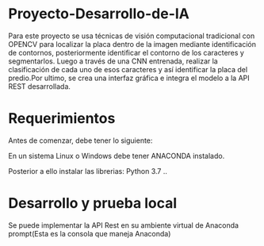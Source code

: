 # Proyecto-Desarrollo-de-IA
Para este proyecto se usa técnicas de visión computacional tradicional con OPENCV para localizar la placa dentro de la imagen mediante identificación de contornos, posteriormente identificar el contorno de los caracteres y segmentarlos. Luego a través de una CNN entrenada, realizar la clasificación de cada uno de esos caracteres y así identificar la placa del predio.Por ultimo, se crea una interfaz gráfica e integra el modelo a la API REST desarrollada. 

# Requerimientos
Antes de comenzar, debe tener lo siguiente:

En un sistema Linux o Windows debe tener ANACONDA instalado.

Posterior a ello instalar las librerias:
Python 3.7
..

# Desarrollo y prueba local

Se puede implementar la API Rest en su ambiente virtual de Anaconda prompt(Esta es la consola que maneja Anaconda)

